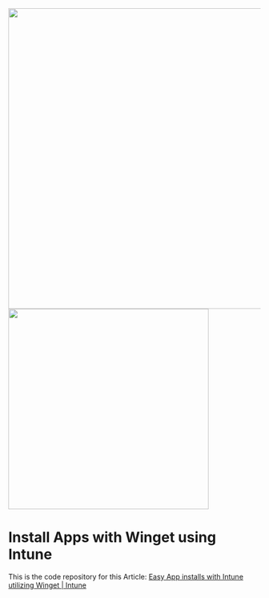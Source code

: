 <img src="https://learn.microsoft.com/de-de/windows/package-manager/winget/images/install.png" width="600"/>
<img src="https://upload.wikimedia.org/wikipedia/commons/7/71/Microsoft_Intune_Logo.png" width="400"/>

# Install Apps with Winget using Intune

This is the code repository for this Article: [Easy App installs with Intune utilizing Winget | Intune](https://michaelsendpoint.com/intune/install_apps_winget.html)
